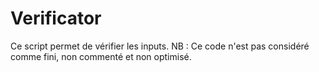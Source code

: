 # Verificator

Ce script permet de vérifier les inputs.
NB : Ce code n'est pas considéré comme fini, non commenté et non optimisé.
